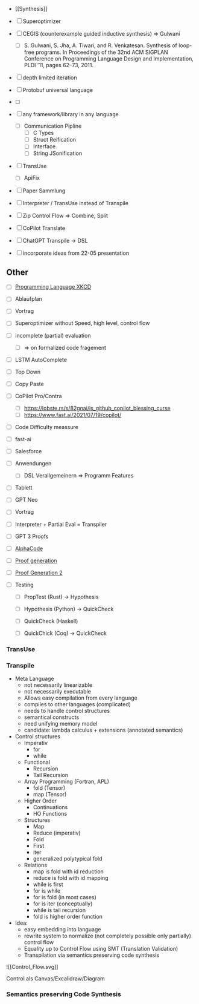 
- [[Synthesis]]
- [ ] Superoptimizer
- [ ] CEGIS (counterexample guided inductive synthesis) => Gulwani
    - [ ] S. Gulwani, S. Jha, A. Tiwari, and R. Venkatesan. Synthesis of loop-free programs. In Proceedings of the 32nd ACM SIGPLAN Conference on Programming Language Design and Implementation, PLDI ’11, pages 62–73, 2011.
- [ ] depth limited iteration
- [ ] Protobuf universal language
- [ ] 

- [ ] any framework/library in any language
    - [ ] Communication Pipline
        - [ ] C Types
        - [ ] Struct Reification
        - [ ] Interface
        - [ ] String JSonification
- [ ] TransUse
    - [ ] ApiFix
- [ ] Paper Sammlung
- [ ] Interpreter / TransUse instead of Transpile
- [ ] Zip Control Flow => Combine, Split
- [ ] CoPilot Translate
- [ ] ChatGPT Transpile -> DSL

- [ ] incorporate ideas from 22-05 presentation

## Other

- [ ] [Programming Language XKCD](https://imgs.xkcd.com/comics/x.png)
- [ ] Ablaufplan
- [ ] Vortrag
- [ ] Superoptimizer without Speed, high level, control flow
- [ ] incomplete (partial) evaluation 
    - [ ] => on formalized code fragement
- [ ] LSTM AutoComplete
- [ ] Top Down
- [ ] Copy Paste
- [ ] CoPilot Pro/Contra
    - [ ] https://lobste.rs/s/82gnai/is_github_copilot_blessing_curse
    - [ ] https://www.fast.ai/2021/07/19/copilot/
- [ ] Code Difficulty meassure
- [ ] fast-ai
- [ ] Salesforce
- [ ] Anwendungen
    - [ ] DSL Verallgemeinern => Programm Features
- [ ] Tablett
- [ ] GPT Neo
- [ ] Vortrag
- [ ] Interpreter + Partial Eval = Transpiler
- [ ] GPT 3 Proofs
- [ ] [AlphaCode](https://arxiv.org/pdf/2203.07814.pdf)
- [ ] [Proof generation](https://arxiv.org/pdf/2202.01344.pdf)
- [ ] [Proof Generation 2](https://arxiv.org/pdf/2009.03393.pdf)

- [ ] Testing
    - [ ] PropTest (Rust) -> Hypothesis
    - [ ] Hypothesis (Python) -> QuickCheck
    - [ ] QuickCheck (Haskell)
    - [ ] QuickChick (Coq) -> QuickCheck







### TransUse



### Transpile
- Meta Language
    - not necessarily linearizable
    - not necessarily executable
    - Allows easy compilation from every language
    - compiles to other languages (complicated)
    - needs to handle control structures
    - semantical constructs
    - need unifying memory model
    - candidate: lambda calculus + extensions (annotated semantics)
- Control structures
    - Imperativ
        - for
        - while
    - Functional
        - Recursion
        - Tail Recursion
    - Array Programming (Fortran, APL)
        - fold (Tensor)
        - map (Tensor)
    - Higher Order
        - Continuations
        - HO Functions
    - Structures
        - Map
        - Reduce (imperativ)
        - Fold
        - First
        - iter
        - generalized polytypical fold
    - Relations
        - map is fold with id reduction
        - reduce is fold with id mapping
        - while is first
        - for is while
        - for is fold (in most cases)
        - for is iter (conceptually)
        - while is tail recursion
        - fold is higher order function
- Idea: 
    - easy embedding into language
    - rewrite system to normalize (not completely possible only partially) control flow
    - Equality up to Control Flow using SMT (Translation Validation)
    - Transpilation via semantics preserving code synthesis


![[Control_Flow.svg]]

Control als Canvas/Excalidraw/Diagram



### Semantics preserving Code Synthesis